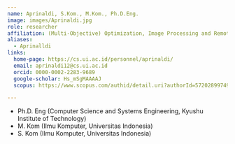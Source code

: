 ```yaml
---
name: Aprinaldi, S.Kom., M.Kom., Ph.D.Eng.
image: images/Aprinaldi.jpg
role: researcher
affiliation: (Multi-Objective) Optimization, Image Processing and Remote Sensing Surveillance
aliases:
  - Aprinalldi
links:
  home-page: https://cs.ui.ac.id/personnel/aprinaldi/
  email: aprinaldi12@cs.ui.ac.id
  orcid: 0000-0002-2283-9689
  google-scholar: Hs_mSgMAAAAJ
  scopus: https://www.scopus.com/authid/detail.uri?authorId=57202899749

---
```


 - Ph.D. Eng (Computer Science and Systems Engineering, Kyushu Institute of Technology)
 - M. Kom (Ilmu Komputer, Universitas Indonesia)
 - S. Kom (Ilmu Komputer, Universitas Indonesia)
